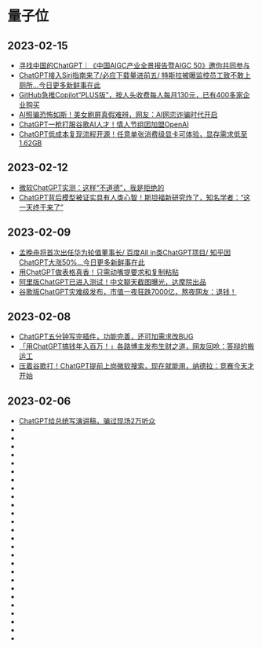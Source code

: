# 量子位
## 2023-02-15
* [寻找中国的ChatGPT｜《中国AIGC产业全景报告暨AIGC 50》邀你共同参与](https://mp.weixin.qq.com/s/aiY-TQOH8u4MdqnwN7qgEA)
* [ChatGPT接入Siri指南来了/必应下载量进前五/ 特斯拉被曝监控员工致不敢上厕所…今日更多新鲜事在此](https://mp.weixin.qq.com/s/GnIwWzDn7h3ZaUV88edhqQ)
* [GitHub急推Copilot“PLUS版”，按人头收费每人每月130元，已有400多家企业购买](https://mp.weixin.qq.com/s/iouUhN4LDTUMktOQKTLACQ)
* [AI照骗恐怖如斯！美女刷屏真假难辨，网友：AI网恋诈骗时代开启](https://mp.weixin.qq.com/s/nELNzal7tjkbZ6uKkuGkeA)
* [ChatGPT一枪打服谷歌AI人才！情人节组团加盟OpenAI](https://mp.weixin.qq.com/s/j7WwdUdAIeXnHCysZwBjcQ)
* [ChatGPT低成本复现流程开源！任意单张消费级显卡可体验，显存需求低至1.62GB](https://mp.weixin.qq.com/s/GcqFifmpE3_VvuAcJPsf-A)
## 2023-02-12
* [微软ChatGPT实测：这样“不道德”，我是拒绝的](https://mp.weixin.qq.com/s/WnmaqcgYl3VtydAeBNbtLw)
* [ChatGPT背后模型被证实具有人类心智！斯坦福新研究炸了，知名学者：“这一天终于来了”](https://mp.weixin.qq.com/s/zgrJVFvkqG69BrQCky193A)
## 2023-02-09
* [孟晚舟将首次出任华为轮值董事长/ 百度All in类ChatGPT项目/ 知乎因ChatGPT大涨50%…今日更多新鲜事在此](https://mp.weixin.qq.com/s/X_Szy3N0wq-G7c3n4It3VA)
* [用ChatGPT做表格真香！只需动嘴提要求和复制粘贴](https://mp.weixin.qq.com/s/Pl8IeNDKG5DJ2HGRtwYXRA)
* [阿里版ChatGPT已进入测试！中文聊天截图曝光，达摩院出品](https://mp.weixin.qq.com/s/xQmX9EnrKLAUxsEoCZXJVg)
* [谷歌版ChatGPT灾难级发布，市值一夜狂跌7000亿，熬夜网友：退钱！](https://mp.weixin.qq.com/s/ErBVGG-HcdV1i6mIVPlwyg)
## 2023-02-08
* [ChatGPT五分钟写完插件，功能完善，还可加需求改BUG](https://mp.weixin.qq.com/s/tMSuHlTnfNoBqWXGyD5PyQ)
* [「用ChatGPT搞钱年入百万！」各路博主发布生财之道，网友回呛：答辩的搬运工](https://mp.weixin.qq.com/s/QlrpZ_tpue_EnhelwLfAcQ)
* [压着谷歌打！ChatGPT提前上岗微软搜索，现在就能用，纳德拉：竞赛今天才开始](https://mp.weixin.qq.com/s/yraTMoscxI-K9ocE4Fe7aw)
## 2023-02-06
* [ChatGPT给总统写演讲稿，骗过现场2万听众](https://mp.weixin.qq.com/s/dU92RSw9gWkGEzwQAQnzEg)
* []()
* []()
* []()
* []()
* []()
* []()
* []()
* []()
* []()
* []()
* []()
* []()
* []()
* []()
* []()
* []()
* []()
* []()
* []()
* []()
* []()
* []()
* []()
* []()
* []()
* []()


























